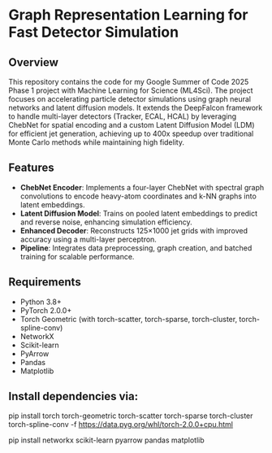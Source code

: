 # Graph Representation Learning for Fast Detector Simulation

## Overview
This repository contains the code for my Google Summer of Code 2025 Phase 1 project with Machine Learning for Science (ML4Sci). The project focuses on accelerating particle detector simulations using graph neural networks and latent diffusion models. It extends the DeepFalcon framework to handle multi-layer detectors (Tracker, ECAL, HCAL) by leveraging ChebNet for spatial encoding and a custom Latent Diffusion Model (LDM) for efficient jet generation, achieving up to 400x speedup over traditional Monte Carlo methods while maintaining high fidelity.

## Features
- **ChebNet Encoder**: Implements a four-layer ChebNet with spectral graph convolutions to encode heavy-atom coordinates and k-NN graphs into latent embeddings.
- **Latent Diffusion Model**: Trains on pooled latent embeddings to predict and reverse noise, enhancing simulation efficiency.
- **Enhanced Decoder**: Reconstructs 125×1000 jet grids with improved accuracy using a multi-layer perceptron.
- **Pipeline**: Integrates data preprocessing, graph creation, and batched training for scalable performance.

## Requirements
- Python 3.8+
- PyTorch 2.0.0+
- Torch Geometric (with torch-scatter, torch-sparse, torch-cluster, torch-spline-conv)
- NetworkX
- Scikit-learn
- PyArrow
- Pandas
- Matplotlib

## Install dependencies via:

pip install torch torch-geometric torch-scatter torch-sparse torch-cluster torch-spline-conv -f https://data.pyg.org/whl/torch-2.0.0+cpu.html

pip install networkx scikit-learn pyarrow pandas matplotlib
